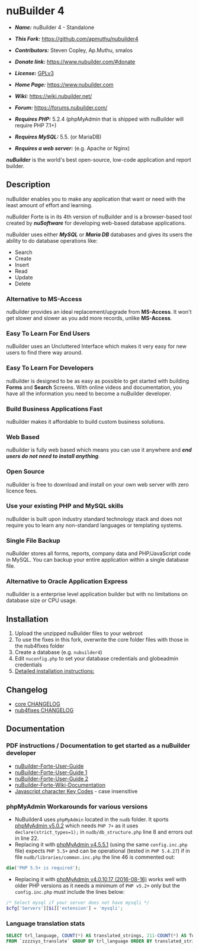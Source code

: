 # nuBuilder 4

* ***Name:*** nuBuilder 4 - Standalone
* ***This Fork:*** https://github.com/apmuthu/nubuilder4
* ***Contributors:*** Steven Copley, Ap.Muthu, smalos
* ***Donate link:*** https://www.nubuilder.com/#donate
* ***License:*** [GPLv3](https://www.gnu.org/licenses/old-licenses/gpl-3.0.html)
* ***Home Page:*** https://www.nubuilder.com
* ***Wiki:*** https://wiki.nubuilder.net/
* ***Forum:*** https://forums.nubuilder.com/

* ***Requires PHP:*** 5.2.4 (phpMyAdmin that is shipped with nuBuilder will require PHP 7.1+)
* ***Requires MySQL:*** 5.5. (or MariaDB)
* ***Requires a web server:*** (e.g. Apache or Nginx)

***nuBuilder*** is the world's best open-source, low-code application and report builder.

## Description

nuBuilder enables you to make any application that want or need with the least amount of effort and learning.

nuBuilder Forte is in its 4th version of nuBuilder and is a browser-based tool created by ***nuSoftware*** for developing web-based database applications.

nuBuilder uses either ***MySQL*** or ***Maria DB*** databases and gives its users the ability to do database operations like: 
* Search
* Create
* Insert
* Read
* Update
* Delete

### Alternative to MS-Access
nuBuilder provides an ideal replacement/upgrade from **MS-Access**. It won't get slower and slower as you add more records, unlike **MS-Access**.

### Easy To Learn For End Users
nuBuilder uses an Uncluttered Interface which makes it very easy for new users to find there way around.

### Easy To Learn For Developers
nuBuilder is designed to be as easy as possible to get started with building **Forms** and **Search** Screens. With online videos and documentation, you have all the information you need to become a nuBuilder developer.

### Build Business Applications Fast
nuBuilder makes it affordable to build custom business solutions.

### Web Based
nuBuilder is fully web based which means you can use it anywhere and ***end users do not need to install anything***.

### Open Source
nuBuilder is free to download and install on your own web server with zero licence fees.

### Use your existing PHP and MySQL skills
nuBuilder is built upon industry standard technology stack and does not require you to learn any non-standard languages or templating systems.

### Single File Backup
nuBuilder stores all forms, reports, company data and PHP/JavaScript code in MySQL. You can backup your entire application within a single database file.

### Alternative to Oracle Application Express
nuBuilder is a enterprise level application builder but with no limitations on database size or CPU usage.

## Installation

1. Upload the unzipped nuBuilder files to your webroot
1. To use the fixes in this fork, overwrite the core folder files with those in the nub4fixes folder
1. Create a database (e.g. `nubuilder4`)
1. Edit `nuconfig.php` to set your database credentials and globeadmin credentials
1. [Detailed installation instructions:](https://github.com/smalos/nuBuilder4-Code-Library/wiki/Installing-nuBuilder)

## Changelog
* [core CHANGELOG](https://github.com/apmuthu/nubuilder4/blob/master/core/CHANGELOG.txt)
* [nub4fixes CHANGELOG](https://github.com/apmuthu/nubuilder4/blob/master/nub4fixes/CHANGELOG_nub4fixes.txt)

## Documentation

### PDF instructions / Documentation to get started as a nuBuilder developer

* [nuBuilder-Forte-User-Guide](https://www.nubuilder.com/pdf/nubuilder-forte-user-guide.pdf)
* [nuBuilder-Forte-User-Guide 1](https://sourceforge.net/projects/nubuilder/files/nuBuilderForte_UserGuide_OLD.pdf/download)
* [nuBuilder-Forte-User-Guide 2](https://sourceforge.net/projects/nubuilder/files/nuBuilderForte_UserGuide.pdf/download)
* [nuBuilder-Forte-Wiki-Documentation](https://wiki.nubuilder.net/nubuilderforte/index.php/Main_Page)
* [Javascript character Key Codes](https://www.cambiaresearch.com/articles/15/javascript-char-codes-key-codes) - case insensitive

### phpMyAdmin Workarounds for various versions

* NuBuilder4 uses `phpMyAdmin` located in the `nudb` folder. It sports [phpMyAdmin v5.0.2](https://codeload.github.com/phpmyadmin/phpmyadmin/tar.gz/RELEASE_5_0_2) which needs `PHP 7+` as it uses `declare(strict_types=1);` in `nudb/db_structure.php` line 8 and errors out in line 22.
* Replacing it with [phpMyAdmin v4.5.5.1](https://codeload.github.com/phpmyadmin/phpmyadmin/tar.gz/RELEASE_4_5_5_1) (using the same `config.inc.php` file) expects `PHP 5.5+` and can be operational (tested in `PHP 5.4.27`) if in file `nudb/libraries/common.inc.php` the line 46 is commented out:
```php
die('PHP 5.5+ is required');
```
* Replacing it with [phpMyAdmin v4.0.10.17 (2016-08-16)](https://codeload.github.com/phpmyadmin/phpmyadmin/tar.gz/RELEASE_4_0_10_17) works well with older PHP versions as it needs a minimum of `PHP v5.2+` only but the `config.inc.php` must include the lines below:
```php
/* Select mysql if your server does not have mysqli */
$cfg['Servers'][$i]['extension'] = 'mysqli';
```
### Language translation stats

```sql
SELECT trl_language, COUNT(*) AS translated_strings, 211-COUNT(*) AS ToTranslate 
FROM `zzzzsys_translate` GROUP BY trl_language ORDER BY translated_strings DESC, trl_language ASC;
```

